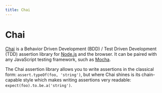 ```yaml
---
title: Chai
---
```


# Chai

[Chai](http://chaijs.com/) is a Behavior Driven Development (BDD) / Test Driven Development (TDD) assertion library for [Node.js](/glossary/NODEJS.md) and the browser. It can be paired with any JavaScript testing framework, such as [Mocha](/glossary/MOCHA.md).

The Chai assertion library allows you to write assertions in the classical form: `assert.typeOf(foo, 'string')`, but where Chai shines is its chain-capable style which makes writing assertions very readable: `expect(foo).to.be.a('string')`.
